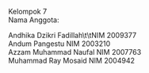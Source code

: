 Kelompok 7<br/>
Nama Anggota:<br/>

Andhika Dzikri Fadillah\t\tNIM 2009377<br/>
Andum Pangestu            NIM 2003210<br/>
Azzam Muhammad Naufal     NIM 2007763<br/>
Muhammad Ray Mosaid       NIM 2004942<br/>
